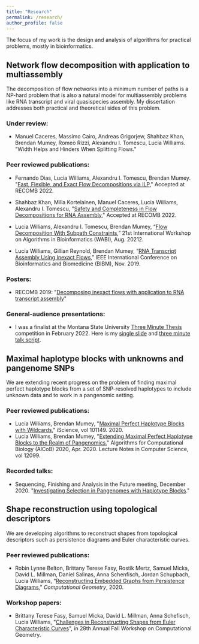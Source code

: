 ```yaml
---
title: "Research"
permalink: /research/
author_profile: false
---
```

The focus of my work is the design and analysis of algorithms for practical
problems, mostly in bioinformatics.

## Network flow decomposition with application to multiassembly
The decomposition of flow networks into a minimum number of paths is a NP-hard problem
that is also a natural model for multiassembly problems like RNA transcript and viral
quasispecies assembly. My dissertation addresses both practical and theoretical
sides of this problem.

### Under review:

* Manuel Caceres, Massimo Cairo, Andreas Grigorjew, Shahbaz Khan, Brendan Mumey, Romeo Rizzi, Alexandru I. Tomescu, Lucia Williams.
"Width Helps and Hinders When Splitting Flows."

### Peer reviewed publications:
* Fernando Dias, Lucia Williams, Alexandru I. Tomescu, Brendan Mumey.
"[Fast, Flexible, and Exact Flow Decompositions via ILP](ilp.pdf),"
Accepted at RECOMB 2022.

* Shahbaz Khan,  Milla Kortelainen, Manuel Caceres, Lucia Williams, Alexandru I. Tomescu,
"[Safety and Completeness in Flow Decompositions for RNA Assembly](safety.pdf),"
Accepted at RECOMB 2022.

* Lucia Williams, Alexandru I. Tomescu, Brendan Mumey,
“[Flow Decomposition With Subpath Constraints](subpath_constraints.pdf),”
21st International Workshop on Algorithms in Bioinformatics (WABI),
Aug. 20212.

* Lucia Williams, Gillian Reynold, Brendan Mumey,
“[RNA Transcript Assembly Using Inexact Flows](inexact_flows.pdf),”
IEEE International Conference on Bioinformatics and Biomedicine (BIBM),
Nov. 2019.

### Posters:
* RECOMB 2019: "[Decomposing inexact flows with application to RNA transcript assembly](inexact_flows_poster.pdf)"

### General-audience presentations:
* I was a finalist  at the Montana State University [Three Minute Thesis](https://threeminutethesis.uq.edu.au/higher-degrees-researchstart-your-3mt-journey-here) competition in February 2022.
Here is my [single slide](slide.pdf) and [three minute talk script](script.pdf).


## Maximal haplotype blocks with unknowns and pangenome SNPs
We are extending recent progress on the problem of finding maximal perfect
haplotype blocks from a set of SNP-resolved haplotypes to include unknown data
and to work in a pangenomic setting.

### Peer reviewed publications:
* Lucia Williams, Brendan Mumey, "[Maximal Perfect Haplotype Blocks with Wildcards](wildcard_haplotype_blocks.pdf),"
iScience, vol 101149. 2020.
* Lucia Williams, Brendan Mumey, "[Extending Maximal Perfect Haplotype Blocks
to the Realm of Pangenomics](pangenome_haplotype_blocks.pdf)," Algorithms for Computational Biology (AlCoB)
2020, Apr. 2020. Lecture Notes in Computer Science, vol 12099.

### Recorded talks:
* Sequencing, Finishing and Analysis in the Future meeting, December 2020.
	"[Investigating Selection in Pangenomes with Haplotype Blocks](https://youtu.be/A8NKUs8oVI4)."

## Shape reconstruction using topological descriptors
We are developing algorithms to reconstruct shapes from topological descriptors such as persistence diagrams
and Euler characteristic curves.

### Peer reviewed publications:
* Robin Lynne Belton, Brittany Terese Fasy, Rostik Mertz, Samuel Micka, David L. Millman, Daniel Salinas,
Anna Schenfisch, Jordan Schupbach, Lucia Williams,
“[Reconstructing Embedded Graphs from Persistence Diagrams](reconstruction.pdf),”
*Computational Geometry*, 2020.

### Workshop papers:
* Brittany Terese Fasy, Samuel Micka, David L. Millman, Anna Schefisch, Lucia Williams,
"[Challenges in Reconstructing Shapes from Euler Characteristic Curves](ecc.pdf)",
in 28th Annual Fall Workshop on Computational Geometry.

